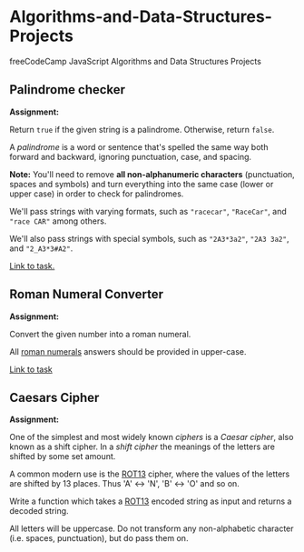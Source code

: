 # Algorithms-and-Data-Structures-Projects
freeCodeCamp JavaScript Algorithms and Data Structures Projects

## Palindrome checker
**Assignment:**

Return `true` if the given string is a palindrome. Otherwise, return `false`.

A *palindrome* is a word or sentence that's spelled the same way both forward and backward, ignoring punctuation, case, and spacing.

**Note:** You'll need to remove **all non-alphanumeric characters** (punctuation, spaces and symbols) and turn everything into the same case (lower or upper case) in order to check for palindromes.

We'll pass strings with varying formats, such as `"racecar"`, `"RaceCar"`, and `"race CAR"` among others.

We'll also pass strings with special symbols, such as `"2A3*3a2"`, `"2A3 3a2"`, and `"2_A3*3#A2"`.

[Link to task.](https://www.freecodecamp.org/learn/javascript-algorithms-and-data-structures/javascript-algorithms-and-data-structures-projects/palindrome-checker)

## Roman Numeral Converter
**Assignment:**

Convert the given number into a roman numeral.

All [roman numerals](https://www.mathsisfun.com/roman-numerals.html) answers should be provided in upper-case.

[Link to task](https://www.freecodecamp.org/learn/javascript-algorithms-and-data-structures/javascript-algorithms-and-data-structures-projects/roman-numeral-converter)

## Caesars Cipher
**Assignment:**

One of the simplest and most widely known *ciphers* is a *Caesar cipher*, also known as a shift cipher. In a *shift cipher* the meanings of the letters are shifted by some set amount.

A common modern use is the [ROT13](https://en.wikipedia.org/wiki/ROT13) cipher, where the values of the letters are shifted by 13 places. Thus 'A' ↔ 'N', 'B' ↔ 'O' and so on.

Write a function which takes a [ROT13](https://en.wikipedia.org/wiki/ROT13) encoded string as input and returns a decoded string.

All letters will be uppercase. Do not transform any non-alphabetic character (i.e. spaces, punctuation), but do pass them on.

